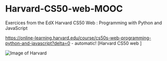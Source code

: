 # Harvard-CS50-web-MOOC
Exercices from the EdX Harvard CS50 Web : Programming with Python and JavaScript



https://online-learning.harvard.edu/course/cs50s-web-programming-python-and-javascript?delta=0 - automatic!
[Harvard CS50 web ]

![Image of Harvard](https://upload.wikimedia.org/wikipedia/en/thumb/2/29/Harvard_shield_wreath.svg/1200px-Harvard_shield_wreath.svg.png)